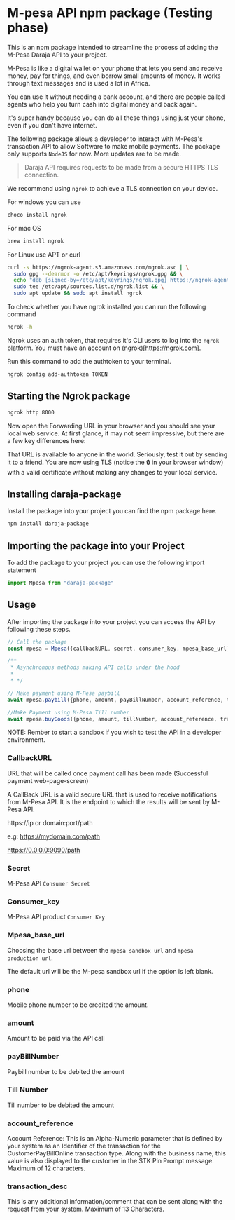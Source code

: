 # M-pesa API npm package (Testing phase)

This is an npm package intended to streamline the process of adding the M-Pesa Daraja API to your project.

M-Pesa is like a digital wallet on your phone that lets you send and receive money, pay for things, and even borrow small amounts of money. It works through text messages and is used a lot in Africa.

You can use it without needing a bank account, and there are people called agents who help you turn cash into digital money and back again.

It's super handy because you can do all these things using just your phone, even if you don't have internet.

The following package allows a developer to interact with M-Pesa's transaction API to allow Software to make mobile payments. The package only supports `NodeJS` for now. More updates are to be made.

> Daraja API requires requests to be made from a secure HTTPS TLS connection.

We recommend using `ngrok` to achieve a TLS connection on your device.

For windows you can use

```sh
choco install ngrok
```
For mac OS
```sh
brew install ngrok
```

For Linux use APT or curl
```sh
curl -s https://ngrok-agent.s3.amazonaws.com/ngrok.asc | \
  sudo gpg --dearmor -o /etc/apt/keyrings/ngrok.gpg && \
  echo "deb [signed-by=/etc/apt/keyrings/ngrok.gpg] https://ngrok-agent.s3.amazonaws.com buster main" | \
  sudo tee /etc/apt/sources.list.d/ngrok.list && \
  sudo apt update && sudo apt install ngrok
```

To check whether you have ngrok installed you can run the following command
```sh
ngrok -h
```

Ngrok uses an auth token, that requires it's CLI users to log into the `ngrok` platform. You must have an account on (ngrok)[https://ngrok.com].

Run this command to add the authtoken to your terminal.

```sh
ngrok config add-authtoken TOKEN
```

## Starting the Ngrok package
```sh
ngrok http 8000
```

Now open the Forwarding URL in your browser and you should see your local web service. At first glance, it may not seem impressive, but there are a few key differences here:

That URL is available to anyone in the world. Seriously, test it out by sending it to a friend.
You are now using TLS (notice the 🔒 in your browser window) with a valid certificate without making any changes to your local service.


## Installing daraja-package

Install the package into your project you can find the npm package here.

```sh
npm install daraja-package
```

## Importing the package into your Project

To add the package to your project you can use the following import statement

```js
import Mpesa from "daraja-package"
```

## Usage
After importing the package into your project you can access the API by following these steps.

```js
// Call the package
const mpesa = Mpesa({callbackURL, secret, consumer_key, mpesa_base_url});

/** 
 * Asynchronous methods making API calls under the hood
 *
 * */

// Make payment using M-Pesa paybill 
await mpesa.paybill({phone, amount, payBillNumber, account_reference, transaction_desc});

//Make Payment using M-Pesa Till number
await mpesa.buyGoods({phone, amount, tillNumber, account_reference, transaction_desc});


```

NOTE: Rember to start a sandbox if you wish to test the API in a developer environment.

### CallbackURL
URL that will be called once payment call has been made (Successful payment web-page-screen)

A CallBack URL is a valid secure URL that is used to receive notifications from M-Pesa API. It is the endpoint to which the results will be sent by M-Pesa API.

https://ip or domain:port/path

e.g: https://mydomain.com/path

https://0.0.0.0:9090/path

### Secret
M-Pesa API `Consumer Secret`

### Consumer_key
M-Pesa API product `Consumer Key`

### Mpesa_base_url
Choosing the base url between the `mpesa sandbox url` and `mpesa production url`.

The default url will be the M-pesa sandbox url if the option is left blank.

### phone
Mobile phone number to be credited the amount.

### amount
Amount to be paid via the API call

### payBillNumber
Paybill number to be debited the amount

### Till Number
Till number to be debited the amount

### account_reference
Account Reference: This is an Alpha-Numeric parameter that is defined by your system as an Identifier of the transaction for the CustomerPayBillOnline transaction type. Along with the business name, this value is also displayed to the customer in the STK Pin Prompt message. Maximum of 12 characters.

### transaction_desc
This is any additional information/comment that can be sent along with the request from your system. Maximum of 13 Characters.




